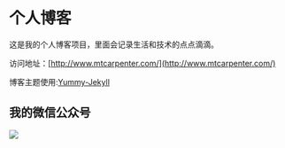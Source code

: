 # 个人博客

这是我的个人博客项目，里面会记录生活和技术的点点滴滴。


访问地址：[http://www.mtcarpenter.com/](http://www.mtcarpenter.com/)


博客主题使用:[Yummy-Jekyll](https://github.com/DONGChuan/Yummy-Jekyll)


## 我的微信公众号

![](http://www.mtcarpenter.com/assets/images/keeppuresmile_430.jpg)

